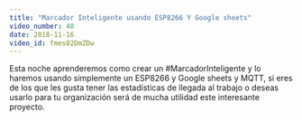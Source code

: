 ```yaml
---
title: "Marcador Inteligente usando ESP8266 Y Google sheets"
video_number: 40
date: 2018-11-16
video_id: fmes02DmZDw
---
```

Esta noche aprenderemos como crear un #MarcadorInteligente y lo haremos usando simplemente un ESP8266 y Google sheets y MQTT, si eres de los que les gusta tener las estadísticas de llegada al trabajo o deseas usarlo para tu organización será de mucha utilidad este interesante proyecto.
